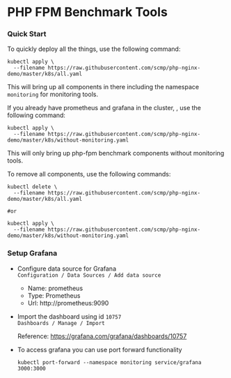 # PHP FPM Benchmark Tools

### Quick Start

To quickly deploy all the things, use the following command: 

```
kubectl apply \
  --filename https://raw.githubusercontent.com/scmp/php-nginx-demo/master/k8s/all.yaml
```

This will bring up all components in there including the namespace `monitoring` for monitoring tools.


If you already have prometheus and grafana in the cluster, , use the following command:

```
kubectl apply \
  --filename https://raw.githubusercontent.com/scmp/php-nginx-demo/master/k8s/without-monitoring.yaml
```

This will only bring up php-fpm benchmark components without monitoring tools.

To remove all components, use the following commands:

```
kubectl delete \
  --filename https://raw.githubusercontent.com/scmp/php-nginx-demo/master/k8s/all.yaml

#or

kubectl apply \
  --filename https://raw.githubusercontent.com/scmp/php-nginx-demo/master/k8s/without-monitoring.yaml
```

### Setup Grafana

- Configure data source for Grafana  
  `Configuration / Data Sources / Add data source`

  - Name: prometheus
  - Type: Prometheus
  - Url: http://prometheus:9090


- Import the dashboard using id `10757`   
  `Dashboards / Manage / Import`

  Reference: https://grafana.com/grafana/dashboards/10757

- To access grafana you can use port forward functionality

  ```
  kubectl port-forward --namespace monitoring service/grafana 3000:3000
  ```